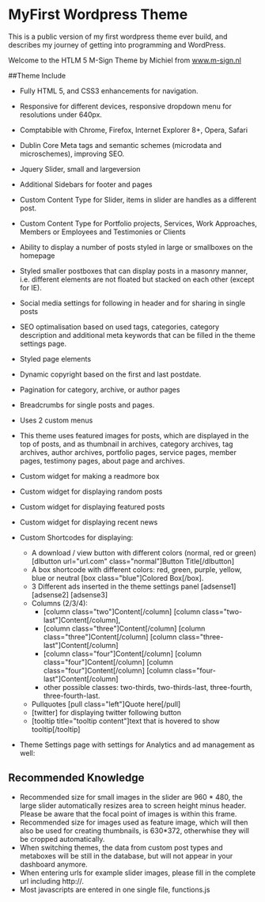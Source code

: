 # MyFirst Wordpress Theme
This is a public version of my first wordpress theme ever build, and describes my journey of getting into programming and WordPress. 

Welcome to the HTLM 5 M-Sign Theme by Michiel from www.m-sign.nl

##Theme Include
* Fully HTML 5, and CSS3 enhancements for navigation.
* Responsive for different devices, responsive dropdown menu for resolutions under 640px.
* Comptabible with Chrome, Firefox, Internet Explorer 8+, Opera, Safari
* Dublin Core Meta tags and semantic schemes (microdata and microschemes), improving SEO. 
* Jquery Slider, small and largeversion
* Additional Sidebars for footer and pages
* Custom Content Type for Slider, items in slider are handles as a different post.
* Custom Content Type for Portfolio projects, Services, Work Approaches, Members or Employees and Testimonies or Clients
* Ability to display a number of posts styled in large or smallboxes on the homepage
* Styled smaller postboxes that can display posts in a masonry manner, i.e. different elements are not floated but stacked on each other (except for IE).
* Social media settings for following in header and for sharing in single posts
* SEO optimalisation based on used tags, categories, category description and additional meta keywords that can be filled in the theme settings page.
* Styled page elements
* Dynamic copyright based on the first and last postdate.
* Pagination for category, archive, or author pages
* Breadcrumbs for single posts and pages.
* Uses 2 custom menus
* This theme uses featured images for posts, which are displayed in the top of posts, 
and as thumbnail in archives, category archives, tag archives, author archives, portfolio pages, service pages, member pages, testimony pages, about page and archives. 

* Custom widget for making a readmore box
* Custom widget for displaying random posts
* Custom widget for displaying featured posts
* Custom widget for displaying recent news

* Custom Shortcodes for displaying: 
	* A download / view button with different colors (normal, red or green) [dlbutton url="url.com" class="normal"]Button Title[/dlbutton]
	* A box shortcode with different colors: red, green, purple, yellow, blue or neutral [box  class="blue"]Colored Box[/box].
	* 3 Different ads inserted in the theme settings panel [adsense1] [adsense2] [adsense3]
	* Columns (2/3/4): 
		- [column class="two"]Content[/column] [column class="two-last"]Content[/column],
		- [column class="three"]Content[/column] [column class="three"]Content[/column] [column class="three-last"]Content[/column]
		- [column class="four"]Content[/column] [column class="four"]Content[/column] [column class="four"]Content[/column] [column class="four-last"]Content[/column]
		- other possible classes: two-thirds, two-thirds-last, three-fourth, three-fourth-last. 
	* Pullquotes [pull class="left"]Quote here[/pull]
	* [twitter] for displaying twitter following button
	* [tooltip title="tooltip content"]text that is hovered to show tooltip[/tooltip]
	
* Theme Settings page with settings for Analytics and ad management as well: 

## Recommended Knowledge
* Recommended size for small images in the slider are 960 * 480, the large slider automatically resizes area to screen height minus header. Please be aware that the focal point of images is within this frame.
* Recommended size for images used as feature image, which will then also be used for creating thumbnails, is 630*372, 
otherwhise they will be cropped automatically.
* When switching themes, the data from custom post types and metaboxes will be still in the database, but will not appear in your dashboard anymore.
* When entering urls for example slider images, please fill in the complete url including http://.
* Most javascripts are entered in one single file, functions.js
